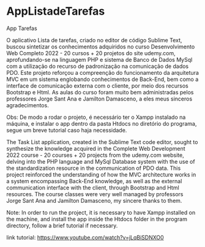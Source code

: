 # AppListadeTarefas
App Tarefas

O aplicativo Lista de tarefas, criado no editor de código Sublime Text, buscou sintetizar os conhecimentos adquiridos no curso Desenvolvimento Web Completo 2022 - 20 cursos + 20 projetos do site udemy.com, aprofundando-se na linguagem PHP e sistema de Banco de Dados MySql com a utilização do recurso de padronização na comunicação de dados PDO.
Este projeto reforçou a compreenção do funcionamento da arquitetura MVC em um sistema englobando conhecimentos de Back-End, bem como a interface de comunicação externa com o cliente, por meio dos recursos Bootstrap e Html.
As aulas do curso foram muito bem administradas pelos professores Jorge Sant Ana e Jamilton Damasceno, a eles meus sinceros agradecimentos. 

Obs: De modo a rodar o projeto, é necessário ter o Xampp instalado na máquina, e instalar o app dentro da pasta Htdocs no diretório do programa, segue um breve tutorial caso haja necessidade.




The Task List application, created in the Sublime Text code editor, sought to synthesize the knowledge acquired in the Complete Web Development 2022 course - 20 courses + 20 projects from the udemy.com website, delving into the PHP language and MySql Database system with the use of the standardization resource in the communication of PDO data.
This project reinforced the understanding of how the MVC architecture works in a system encompassing Back-End knowledge, as well as the external communication interface with the client, through Bootstrap and Html resources.
The course classes were very well managed by professors Jorge Sant Ana and Jamilton Damasceno, my sincere thanks to them.


Note: In order to run the project, it is necessary to have Xampp installed on the machine, and install the app inside the Htdocs folder in the program directory, follow a brief tutorial if necessary.



link tutorial: https://www.youtube.com/watch?v=jLqBiSDNXO0
